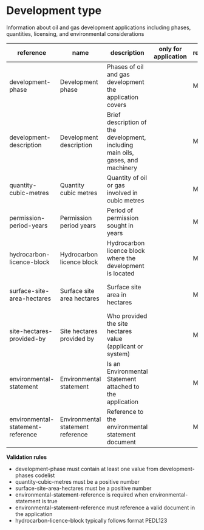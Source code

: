 # Development type

Information about oil and gas development applications including phases, 
quantities, licensing, and environmental considerations


| reference | name | description | only for application | requirement | notes |
| --- | --- | --- | --- | --- | --- |
| development-phase | Development phase | Phases of oil and gas development the application covers |  | MUST | Select from the **development-phases** enum |
| development-description | Development description | Brief description of the development, including main oils, gases, and machinery |  | MUST |  |
| quantity-cubic-metres | Quantity cubic metres | Quantity of oil or gas involved in cubic metres |  | MUST |  |
| permission-period-years | Permission period years | Period of permission sought in years |  | MAY |  |
| hydrocarbon-licence-block | Hydrocarbon licence block | Hydrocarbon licence block where the development is located |  | MUST | Typically an identifier like "PEDL123" |
| surface-site-area-hectares | Surface site area hectares | Surface site area in hectares |  | MAY | could this be calculated from the site boundary? |
| site-hectares-provided-by | Site hectares provided by | Who provided the site hectares value (applicant or system) |  | MAY | Select from the **provided-by** enum |
| environmental-statement | Environmental statement | Is an Environmental Statement attached to the application |  | MUST |  |
| environmental-statement-reference | Environmental statement reference | Reference to the environmental statement document |  | MAY | Rule: is a MUST if `environmental-statement` is `True` |

**Validation rules**

- development-phase must contain at least one value from development-phases codelist
- quantity-cubic-metres must be a positive number
- surface-site-area-hectares must be a positive number
- environmental-statement-reference is required when environmental-statement is true
- environmental-statement-reference must reference a valid document in the application
- hydrocarbon-licence-block typically follows format PEDL123
